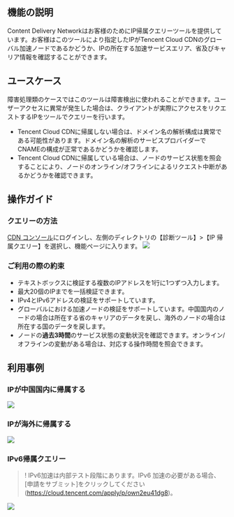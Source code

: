 ## 機能の説明
Content Delivery Networkはお客様のためにIP帰属クエリーツールを提供しています。お客様はこのツールにより指定したIPがTencent Cloud CDNのグローバル加速ノードであるかどうか、IPの所在する加速サービスエリア、省及びキャリア情報を確認することができます。
## ユースケース
障害処理類のケースではこのツールは障害検出に使われることができます。ユーザーアクセスに異常が発生した場合は、クライアントが実際にアクセスをリクエストするIPをツールでクエリーを行います。
- Tencent Cloud CDNに帰属しない場合は、ドメイン名の解析構成は異常である可能性があります。ドメイン名の解析のサービスプロバイダーでCNAMEの構成が正常であるかどうかを確認します。
- Tencent Cloud CDNに帰属している場合は、ノードのサービス状態を照会することにより、ノードのオンライン/オフラインによるリクエスト中断があるかどうかを確認できます。

## 操作ガイド
### クエリーの方法
 [CDN コンソール](https://console.cloud.tencent.com/cdn)にログインし、左側のディレクトリの【診断ツール】>【IP 帰属クエリー】を選択し、機能ページに入ります。
![](https://main.qcloudimg.com/raw/2cef9ef14588bf79841e072d5eecc04a.png)
### ご利用の際の約束
- テキストボックスに検証する複数のIPアドレスを1行に1つずつ入力します。
- 最大20個のIPまでを一括検証できます。
- IPv4とIPv6アドレスの検証をサポートしています。
- グローバルにおける加速ノードの検証をサポートしています。中国国内のノードの場合は所在する省のキャリアのデータを戻し、海外のノードの場合は所在する国のデータを戻します。
- ノードの**過去3時間**のサービス状態の変動状況を確認できます。オンライン/オフラインの変動がある場合は、対応する操作時間を照会できます。

## 利用事例
### IPが中国国内に帰属する
![](https://main.qcloudimg.com/raw/8b6d72d95c45a1ddc3a5f7fe47f0a189.png)
### IPが海外に帰属する
![](https://main.qcloudimg.com/raw/df019c3d710a6a206e1eefa90338403d.png)
### IPv6帰属クエリー
>! IPv6加速は内部テスト段階にあります。IPv6 加速の必要がある場合、 [申請をサブミット]をクリックしてください(https://cloud.tencent.com/apply/p/own2eu41dg8)。
>
![](https://main.qcloudimg.com/raw/d6489b1f3f74ae740873f50a2fd42c3b.png)







